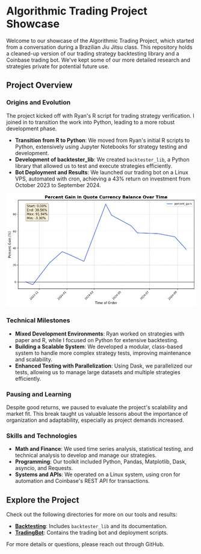# Algorithmic Trading Project Showcase

Welcome to our showcase of the Algorithmic Trading Project, which started from a conversation during a Brazilian Jiu Jitsu class. This repository holds a cleaned-up version of our trading strategy backtesting library and a Coinbase trading bot. We've kept some of our more detailed research and strategies private for potential future use.

## Project Overview

### Origins and Evolution

The project kicked off with Ryan's R script for trading strategy verification. I joined in to transition the work into Python, leading to a more robust development phase.

- **Transition from R to Python**: We moved from Ryan's initial R scripts to Python, extensively using Jupyter Notebooks for strategy testing and development.
- **Development of backtester_lib**: We created `backtester_lib`, a Python library that allowed us to test and execute strategies efficiently.
- **Bot Deployment and Results**: We launched our trading bot on a Linux VPS, automated with cron, achieving a 43% return on investment from October 2023 to September 2024.

![A graph of trading results](./BotResults.png)

### Technical Milestones

- **Mixed Development Environments**: Ryan worked on strategies with paper and R, while I focused on Python for extensive backtesting.
- **Building a Scalable System**: We developed a modular, class-based system to handle more complex strategy tests, improving maintenance and scalability.
- **Enhanced Testing with Parallelization**: Using Dask, we parallelized our tests, allowing us to manage large datasets and multiple strategies efficiently.

### Pausing and Learning

Despite good returns, we paused to evaluate the project's scalability and market fit. This break taught us valuable lessons about the importance of organization and adaptability, especially as project demands increased.

### Skills and Technologies

- **Math and Finance**: We used time series analysis, statistical testing, and technical analysis to develop and manage our strategies.
- **Programming**: Our toolkit included Python, Pandas, Matplotlib, Dask, asyncio, and Requests.
- **Systems and APIs**: We operated on a Linux system, using cron for automation and Coinbase's REST API for transactions.

## Explore the Project

Check out the following directories for more on our tools and results:

- **[Backtesting](./Backtesting/)**: Includes `backtester_lib` and its documentation.
- **[TradingBot](./TradingBot/)**: Contains the trading bot and deployment scripts.

For more details or questions, please reach out through GitHub.
